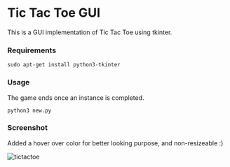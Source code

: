 # Tic Tac Toe GUI

This is a GUI implementation of Tic Tac Toe using tkinter.

### Requirements

```
sudo apt-get install python3-tkinter
```

### Usage
The game ends once an instance is completed.
```
python3 new.py
```

### Screenshot

Added a hover over color for better looking purpose, and non-resizeable :)

![tictactoe](https://user-images.githubusercontent.com/59013403/71208920-24615580-2278-11ea-980d-068b583d76fd.png)

